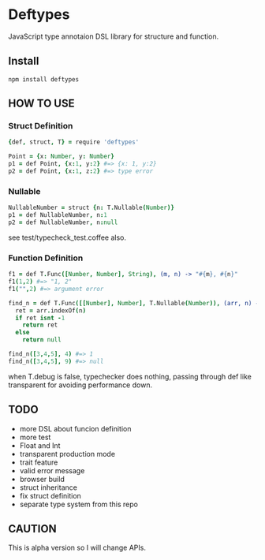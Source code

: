 # Deftypes

JavaScript type annotaion DSL library for structure and function.

## Install

```
npm install deftypes
```

## HOW TO USE


### Struct Definition

```coffee
{def, struct, T} = require 'deftypes'

Point = {x: Number, y: Number}
p1 = def Point, {x:1, y:2} #=> {x: 1, y:2}
p2 = def Point, {x:1, z:2} #=> type error
```

### Nullable

```coffee
NullableNumber = struct {n: T.Nullable(Number)}
p1 = def NullableNumber, n:1
p2 = def NullableNumber, n:null
```

see test/typecheck_test.coffee also.

### Function Definition

```coffee
f1 = def T.Func([Number, Number], String), (m, n) -> "#{m}, #{n}"
f1(1,2) #=> "1, 2"
f1("",2) #=> argument error
```

```coffee
find_n = def T.Func([[Number], Number], T.Nullable(Number)), (arr, n) ->
  ret = arr.indexOf(n)
  if ret isnt -1
    return ret
  else
    return null

find_n([3,4,5], 4) #=> 1
find_n([3,4,5], 9) #=> null
```

when T.debug is false, typechecker does nothing, passing through def like transparent for avoiding performance down.

## TODO

- more DSL about funcion definition
- more test
- Float and Int
- transparent production mode
- trait feature
- valid error message
- browser build
- struct inheritance
- fix struct definition
- separate type system from this repo

## CAUTION

This is alpha version so I will change APIs.
